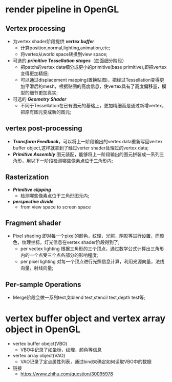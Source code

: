 # render pipeline in OpenGL

## Vertex processing

- 为vertex shader阶段提供 ***vertex buffer***
  - 计算position,normal,lighting,animation,etc;
  - 将vertex从world space转换到view space;
- 可选的 ***primitive Tessellation stages***（曲面细分阶段）
  - 把patch的vertex data细分成更小的primitive(base primitive),即把vertex变得更加精细;
  - 可以通过displacement mapping(置换贴图)，把经过Tessellation变得更加平滑后的mesh，根据贴图的高度信息，使vertex具有了高度偏移量，模型的细节更加真实;
- 可选的 ***Geometry Shader***
  - 不同于Tessellation在已有图元的基础上，更加精细而是通过新增vertex，把原有图元变成新的图元;

## vertex post-processing

- ***Transform Feedback***，可以将上一阶段输出的vertex data重新写回vertex buffer object,这样就拿到了经过verter shader处理过的vertex data;
- ***Primitive Assembly*** 图元装配，能够将上一阶段输出的图元拼装成一系列三角形，用以下一阶段检测哪些像素点位于三角形内;

## Rasterization

- ***Primitive clipping***
  - 检测哪些像素点位于三角形图元内;
- ***perspective divide***
  - from view space to screen space

## Fragment shader

- Pixel shading 即对每一个pixel的颜色，纹理，光照，阴影等进行设置，而颜色，纹理坐标，灯光信息在vertex shader阶段得到了;
  - per vectex lighting
    根据三角形的三个顶点，通过数学公式计算出三角形内的一个点受三个点各部分的影响程度;
  - per pixel lighting
    对每一个顶点进行光照信息计算，利用光源向量，法线向量，射线向量;

## Per-sample Operations

- Merge阶段会做一系列test,如blend test,stencil test,depth test等;

# vertex buffer object and vertex array object in OpenGL

- vertex buffer obejct(VBO)
  - VBO中记录了如坐标，纹理，颜色等信息
- vertex array object(VAO)
  - VAO记录了定点属性列表，通过bind来确定如何读取VBO中的数据
- 链接
  - <https://www.zhihu.com/question/30095978>